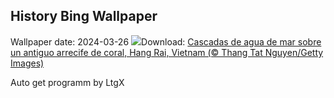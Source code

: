 ## History Bing Wallpaper
Wallpaper date: 2024-03-26
![](https://www.bing.com/th?id=OHR.HangRaiVietnam_ES-ES8273650345_UHD.jpg&w=1000)Download: [Cascadas de agua de mar sobre un antiguo arrecife de coral, Hang Rai, Vietnam (© Thang Tat Nguyen/Getty Images)](https://www.bing.com/th?id=OHR.HangRaiVietnam_ES-ES8273650345_UHD.jpg)

Auto get programm by LtgX
